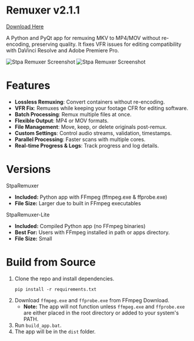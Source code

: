 # Remuxer v2.1.1

[Download Here](https://github.com/notstpa/stpa-remuxer/releases)

A Python and PyQt app for remuxing MKV to MP4/MOV without re-encoding, preserving quality. It fixes VFR issues for editing compatibility with DaVinci Resolve and Adobe Premiere Pro.

![Stpa Remuxer Screenshot](https://i.imgur.com/AFLqXYZ.png)
![Stpa Remuxer Screenshot](https://i.imgur.com/mwU5gKO.png)

# Features 
- **Lossless Remuxing**: Convert containers without re-encoding.
- **VFR Fix**: Remuxes while keeping your footage CFR for editing software.
- **Batch Processing**: Remux multiple files at once.
- **Flexible Output**: MP4 or MOV formats.
- **File Management**: Move, keep, or delete originals post-remux.
- **Custom Settings**: Control audio streams, validation, timestamps.
- **Parallel Processing**: Faster scans with multiple cores.
- **Real-time Progress & Logs**: Track progress and log details.

# Versions

StpaRemuxer
- **Included:** Python app with FFmpeg (ffmpeg.exe & ffprobe.exe)
- **File Size:** Larger due to built in FFmpeg executables

StpaRemuxer-Lite
- **Included:** Compiled Python app (no FFmpeg binaries)
- **Best For:** Users with FFmpeg installed in path or apps directory.
- **File Size:** Small

# Build from Source
1. Clone the repo and install dependencies.
   ```shell
   pip install -r requirements.txt
   ```
2. Download `ffmpeg.exe` and `ffprobe.exe` from FFmpeg Download.
   - **Note:** The app will not function unless `ffmpeg.exe` and `ffprobe.exe` are either placed in the root directory or added to your system's PATH.
3. Run `build_app.bat`.
4. The app will be in the `dist` folder.
